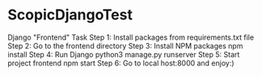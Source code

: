 # ScopicDjangoTest
Django "Frontend" Task
Step 1: 
Install packages from requirements.txt file
Step 2:
Go to the frontend directory 
Step 3:
Install NPM packages
npm install
Step 4:
Run Django 
python3 manage.py runserver 
Step 5:
Start project frontend
npm start
Step 6:
Go to local host:8000 and enjoy:)
